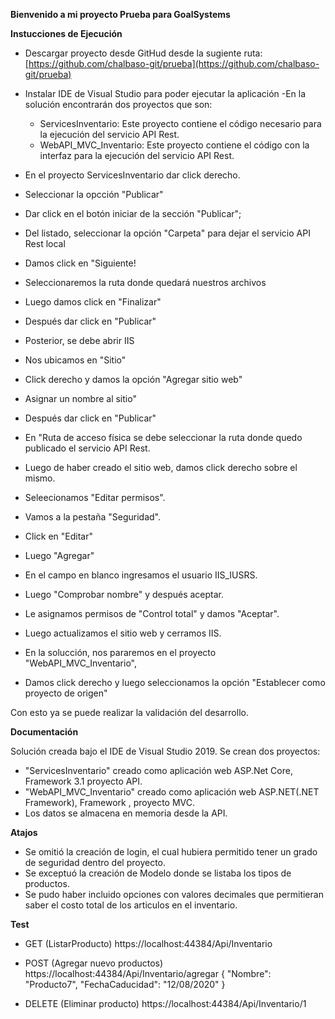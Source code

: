 **Bienvenido a mi proyecto Prueba para GoalSystems**

**Instucciones de Ejecución**

- Descargar proyecto desde GitHud desde la sugiente ruta:
[https://github.com/chalbaso-git/prueba](https://github.com/chalbaso-git/prueba)
- Instalar IDE de Visual Studio para poder ejecutar la aplicación
-En la solución encontrarán dos proyectos que son:

	- ServicesInventario: Este proyecto contiene el código necesario para la ejecución del servicio API Rest.
	- WebAPI_MVC_Inventario: Este proyecto contiene el código con la interfaz para la ejecución del servicio API Rest.

- En el proyecto ServicesInventario dar click derecho.
- Seleccionar la opcción "Publicar"
- Dar click en el botón iniciar de la sección "Publicar";
- Del listado, seleccionar la opción "Carpeta" para dejar el servicio API Rest local
- Damos click en "Siguiente!
- Seleccionaremos la ruta donde quedará nuestros archivos
- Luego damos click en "Finalizar"
- Después dar click en "Publicar"
- Posterior, se debe abrir IIS
- Nos ubicamos en "Sitio"
- Click derecho y damos la opción "Agregar sitio web"
- Asignar un nombre al sitio"
- Después dar click en "Publicar"
- En "Ruta de acceso física se debe seleccionar la ruta donde quedo publicado el servicio API Rest.
- Luego de haber creado el sitio web, damos click derecho sobre el mismo.
- Seleecionamos "Editar permisos".
- Vamos a la pestaña "Seguridad".
- Click en "Editar"
- Luego "Agregar"
- En el campo en blanco ingresamos el usuario IIS_IUSRS.
- Luego "Comprobar nombre" y después aceptar.
- Le asignamos permisos de "Control total" y damos "Aceptar".
- Luego actualizamos el sitio web y cerramos IIS.
- En la solucción, nos pararemos en el proyecto "WebAPI_MVC_Inventario",
- Damos click derecho y luego seleccionamos la opción "Establecer como proyecto de origen"

Con esto ya se puede realizar la validación del desarrollo.

**Documentación**

Solución creada bajo el IDE de Visual Studio 2019.  Se crean dos proyectos: 

- "ServicesInventario" creado como aplicación web ASP.Net Core, Framework 3.1 proyecto API.
- "WebAPI_MVC_Inventario" creado como aplicación web ASP.NET(.NET Framework), Framework , proyecto MVC.
- Los datos se almacena en memoria desde la API.


**Atajos**

- Se omitió la creación de login, el cual hubiera permitido tener un grado de seguridad dentro del proyecto.
- Se exceptuó la creación de Modelo donde se listaba los tipos de productos.
- Se pudo haber incluido opciones con valores decimales que permitieran saber el costo total de los articulos en el inventario.

**Test**

- GET (ListarProducto)
	https://localhost:44384/Api/Inventario
	
- POST (Agregar nuevo productos)
	https://localhost:44384/Api/Inventario/agregar
	{
	"Nombre": "Producto7",
	"FechaCaducidad": "12/08/2020"
	}

- DELETE (Eliminar producto)
	https://localhost:44384/Api/Inventario/1
